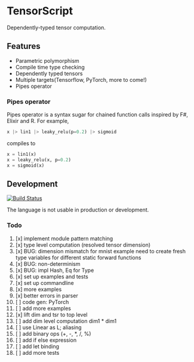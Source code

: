# TensorScript

Dependently-typed tensor computation.

## Features

* Parametric polymorphism
* Compile time type checking
* Dependently typed tensors
* Multiple targets(Tensorflow, PyTorch, more to come!)
* Pipes operator

### Pipes operator

Pipes operator is a syntax sugar for chained function calls inspired by F#, Elixir and R.
For example,

```rust
x |> lin1 |> leaky_relu(p=0.2) |> sigmoid
```

compiles to

```python
x = lin1(x)
x = leaky_relu(x, p=0.2)
x = sigmoid(x)
```

## Development

[![Build Status](https://travis-ci.org/rickyhan/tensorscript-compiler.svg?branch=master)](https://travis-ci.org/rickyhan/tensorscript-compiler)

The language is not usable in production or development.

### Todo

1. [x] implement module pattern matching
2. [x] type level computation (resolved tensor dimension)
3. [x] BUG: dimension mismatch for mnist example
            need to create fresh type variables for different static forward functions
4. [x] BUG: non-determinism
5. [x] BUG: impl Hash, Eq for Type
6. [x] set up examples and tests
7. [x] set up commandline
8. [x] more examples
9. [x] better errors in parser
10. [ ] code gen: PyTorch
11. [ ] add more examples
12. [x] lift dim and tsr to top level
13. [ ] add dim level computation dim1 * dim1
14. [ ] use Linear as L; aliasing
15. [ ] add binary ops (+, -, *, /, %)
16. [ ] add if else expression
17. [ ] add let binding
18. [ ] add more tests
